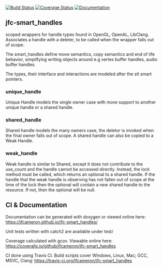 [![Build Status](https://travis-ci.org/jfcameron/jfc-smart_handles.svg?branch=master)](https://travis-ci.org/jfcameron/jfc-smart_handles) [![Coverage Status](https://coveralls.io/repos/github/jfcameron/jfc-smart_handles/badge.svg?branch=master)](https://coveralls.io/github/jfcameron/jfc-smart_handles?branch=master) [![Documentation](https://img.shields.io/badge/documentation-doxygen-blue.svg)](https://jfcameron.github.io/jfc-smart_handles/)

## jfc-smart_handles

scoped wrappers for handle types found in OpenGL, OpenAL, LibClang. Associates a handle with a deleter, to be called when the wrapper falls out of scope.

The smart_handles define move semantics, copy semantics and end of life behavior, simplifying writing objects around e.g vertex buffer handles, audio buffer handles.

The types, their interface and interactions are modeled after the stl smart pointers. 

### unique_handle
Unique Handle models the single owner case with move support to another unique handle or a shared handle. 

### shared_handle
Shared handle models the many owners case, the deletor is invoked when the final owner falls out of scope. A shared handle can also be copied to a Weak Handle. 

### weak_handle
Weak handle is similar to Shared, except it does not contribute to the use_count and the handle cannot be accessed directly. Instead, the lock method must be called, which returns an optional to a shared handle. If the handle that the weak handle is observing has not fallen out of scope at the time of the lock then the optional will contain a new shared handle to the resource. If not, then the optional will be null.

## CI & Documentation

Documentation can be generated with doxygen or viewed online here: https://jfcameron.github.io/jfc-smart_handles/

Unit tests written with catch2 are available under test/

Coverage calculated with gcov. Viewable online here: https://coveralls.io/github/jfcameron/jfc-smart_handles

CI done using Travis CI. Build scripts cover Windows, Linux, Mac; GCC, MSVC, Clang: https://travis-ci.org/jfcameron/jfc-smart_handles
